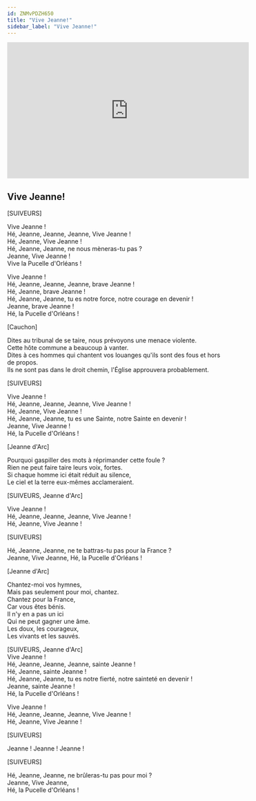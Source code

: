 ```yaml
---
id: ZNMvPDZH650
title: "Vive Jeanne!"
sidebar_label: "Vive Jeanne!"
---
```


<div class="video-float-container">
  <iframe
    width="560"
    height="315"
    src="https://www.youtube.com/embed/ZNMvPDZH650"
    title="YouTube video player"
    frameborder="0"
    allow="accelerometer; autoplay; clipboard-write; encrypted-media; gyroscope; picture-in-picture; web-share"
    referrerpolicy="strict-origin-when-cross-origin"
    allowfullscreen
  ></iframe>
</div>

## Vive Jeanne!

[SUIVEURS]

Vive Jeanne !  
Hé, Jeanne, Jeanne, Jeanne, Vive Jeanne !  
Hé, Jeanne, Vive Jeanne !  
Hé, Jeanne, Jeanne, ne nous mèneras-tu pas ?  
Jeanne, Vive Jeanne !  
Vive la Pucelle d'Orléans !

Vive Jeanne !  
Hé, Jeanne, Jeanne, Jeanne, brave Jeanne !  
Hé, Jeanne, brave Jeanne !  
Hé, Jeanne, Jeanne, tu es notre force, notre courage en devenir !  
Jeanne, brave Jeanne !  
Hé, la Pucelle d'Orléans !

[Cauchon]

Dites au tribunal de se taire, nous prévoyons une menace violente.  
Cette hôte commune a beaucoup à vanter.  
Dites à ces hommes qui chantent vos louanges qu'ils sont des fous et hors de propos.  
Ils ne sont pas dans le droit chemin, l'Église approuvera probablement.

[SUIVEURS]

Vive Jeanne !  
Hé, Jeanne, Jeanne, Jeanne, Vive Jeanne !  
Hé, Jeanne, Vive Jeanne !  
Hé, Jeanne, Jeanne, tu es une Sainte, notre Sainte en devenir !  
Jeanne, Vive Jeanne !  
Hé, la Pucelle d'Orléans !

[Jeanne d'Arc]

Pourquoi gaspiller des mots à réprimander cette foule ?  
Rien ne peut faire taire leurs voix, fortes.  
Si chaque homme ici était réduit au silence,  
Le ciel et la terre eux-mêmes acclameraient.

[SUIVEURS, Jeanne d'Arc]

Vive Jeanne !  
Hé, Jeanne, Jeanne, Jeanne, Vive Jeanne !  
Hé, Jeanne, Vive Jeanne !

[SUIVEURS]

Hé, Jeanne, Jeanne, ne te battras-tu pas pour la France ?  
Jeanne, Vive Jeanne, Hé, la Pucelle d'Orléans !

[Jeanne d'Arc]

Chantez-moi vos hymnes,  
Mais pas seulement pour moi, chantez.  
Chantez pour la France,  
Car vous êtes bénis.  
Il n'y en a pas un ici  
Qui ne peut gagner une âme.  
Les doux, les courageux,  
Les vivants et les sauvés.

[SUIVEURS, Jeanne d'Arc]  
Vive Jeanne !  
Hé, Jeanne, Jeanne, Jeanne, sainte Jeanne !  
Hé, Jeanne, sainte Jeanne !  
Hé, Jeanne, Jeanne, tu es notre fierté, notre sainteté en devenir !  
Jeanne, sainte Jeanne !  
Hé, la Pucelle d'Orléans !

Vive Jeanne !  
Hé, Jeanne, Jeanne, Jeanne, Vive Jeanne !  
Hé, Jeanne, Vive Jeanne !

[SUIVEURS]

Jeanne ! Jeanne ! Jeanne !

[SUIVEURS]

Hé, Jeanne, Jeanne, ne brûleras-tu pas pour moi ?  
Jeanne, Vive Jeanne,  
Hé, la Pucelle d'Orléans !
